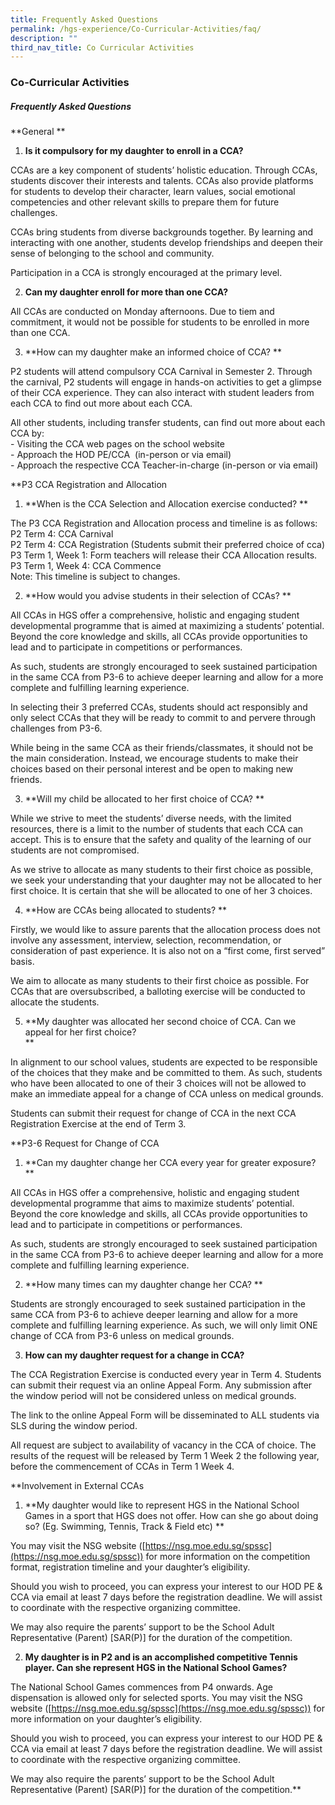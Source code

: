 ```yaml
---
title: Frequently Asked Questions
permalink: /hgs-experience/Co-Curricular-Activities/faq/
description: ""
third_nav_title: Co Curricular Activities
---
```

### Co-Curricular Activities

##### Frequently Asked Questions

  

**General **

1.  **Is it compulsory for my daughter to enroll in a CCA?**  
 
 CCAs are a key component of students’ holistic education. Through CCAs, students discover their interests and talents. CCAs also provide platforms for students to develop their character, learn values, social emotional competencies and other relevant skills to prepare them for future challenges.
    

  

CCAs bring students from diverse backgrounds together. By learning and interacting with one another, students develop friendships and deepen their sense of belonging to the school and community.

Participation in a CCA is strongly encouraged at the primary level.  
  

2.  **Can my daughter enroll for more than one CCA?**  
 
All CCAs are conducted on Monday afternoons. Due to tiem and commitment, it would not be possible for students to be enrolled in more than one CCA.  
      
    
3.  **How can my daughter make an informed choice of CCA?  **

P2 students will attend compulsory CCA Carnival in Semester 2. Through the carnival, P2 students will engage in hands-on activities to get a glimpse of their CCA experience. They can also interact with student leaders from each CCA to find out more about each CCA.  
      
			
All other students, including transfer students, can find out more about each CCA by:  
    \- Visiting the CCA web pages on the school website  
    \- Approach the HOD PE/CCA  (in-person or via email)  
    \- Approach the respective CCA Teacher-in-charge (in-person or via email)  
      
    

**P3 CCA Registration and Allocation

1.  **When is the CCA Selection and Allocation exercise conducted?  **

The P3 CCA Registration and Allocation process and timeline is as follows:  
    P2 Term 4: CCA Carnival  
    P2 Term 4: CCA Registration (Students submit their preferred choice of cca)  
    P3 Term 1, Week 1: Form teachers will release their CCA Allocation results.  
    P3 Term 1, Week 4: CCA Commence  
    Note: This timeline is subject to changes.  
      
    
2.  **How would you advise students in their selection of CCAs?  **

All CCAs in HGS offer a comprehensive, holistic and engaging student developmental programme that is aimed at maximizing a students’ potential. Beyond the core knowledge and skills, all CCAs provide opportunities to lead and to participate in competitions or performances.  
      
As such, students are strongly encouraged to seek sustained participation in the same CCA from P3-6 to achieve deeper learning and allow for a more complete and fulfilling learning experience.  
      
In selecting their 3 preferred CCAs, students should act responsibly and only select CCAs that they will be ready to commit to and pervere through challenges from P3-6.  
      
While being in the same CCA as their friends/classmates, it should not be the main consideration. Instead, we encourage students to make their choices based on their personal interest and be open to making new friends.  
      
    
3.  **Will my child be allocated to her first choice of CCA?  **

While we strive to meet the students’ diverse needs, with the limited resources, there is a limit to the number of students that each CCA can accept. This is to ensure that the safety and quality of the learning of our students are not compromised.  
      
 As we strive to allocate as many students to their first choice as possible, we seek your understanding that your daughter may not be allocated to her first choice. It is certain that she will be allocated to one of her 3 choices.  
      
    
4.  **How are CCAs being allocated to students?  **

Firstly, we would like to assure parents that the allocation process does not involve any assessment, interview, selection, recommendation, or consideration of past experience. It is also not on a “first come, first served” basis.  
      
We aim to allocate as many students to their first choice as possible. For CCAs that are oversubscribed, a balloting exercise will be conducted to allocate the students.  
      
    
5.  **My daughter was allocated her second choice of CCA. Can we appeal for her first choice?  
**

In alignment to our school values, students are expected to be responsible of the choices that they make and be committed to them. As such, students who have been allocated to one of their 3 choices will not be allowed to make an immediate appeal for a change of CCA unless on medical grounds.  
      
Students can submit their request for change of CCA in the next CCA Registration Exercise at the end of Term 3.  
      
    

**P3-6 Request for Change of CCA

1.  **Can my daughter change her CCA every year for greater exposure? ** 

All CCAs in HGS offer a comprehensive, holistic and engaging student developmental programme that aims to maximize students’ potential. Beyond the core knowledge and skills, all CCAs provide opportunities to lead and to participate in competitions or performances.  
      
As such, students are strongly encouraged to seek sustained participation in the same CCA from P3-6 to achieve deeper learning and allow for a more complete and fulfilling learning experience.  
      
    
2.  **How many times can my daughter change her CCA?  **

Students are strongly encouraged to seek sustained participation in the same CCA from P3-6 to achieve deeper learning and allow for a more complete and fulfilling learning experience. As such, we will only limit ONE change of CCA from P3-6 unless on medical grounds.  
      
    
3.  **How can my daughter request for a change in CCA?**  

The CCA Registration Exercise is conducted every year in Term 4. Students can submit their request via an online Appeal Form. Any submission after the window period will not be considered unless on medical grounds.  
      
The link to the online Appeal Form will be disseminated to ALL students via SLS during the window period.  
      
All request are subject to availability of vacancy in the CCA of choice. The results of the request will be released by Term 1 Week 2 the following year, before the commencement of CCAs in Term 1 Week 4.  
      
    
**Involvement in External CCAs

1.  **My daughter would like to represent HGS in the National School Games in a sport that HGS does not offer. How can she go about doing so? (Eg. Swimming, Tennis, Track & Field etc) ** 

You may visit the NSG website ([https://nsg.moe.edu.sg/spssc](https://nsg.moe.edu.sg/spssc)) for more information on the competition format, registration timeline and your daughter’s eligibility. 
    

  
Should you wish to proceed, you can express your interest to our HOD PE & CCA via email at least 7 days before the registration deadline. We will assist to coordinate with the respective organizing committee. 

  

We may also require the parents’ support to be the School Adult Representative (Parent) \[SAR(P)\] for the duration of the competition.  
  

2.  **My daughter is in P2 and is an accomplished competitive Tennis player. Can she represent HGS in the National School Games?**
    

The National School Games commences from P4 onwards. Age dispensation is allowed only for selected sports. You may visit the NSG website ([https://nsg.moe.edu.sg/spssc](https://nsg.moe.edu.sg/spssc)) for more information on your daughter’s eligibility. 

 Should you wish to proceed, you can express your interest to our HOD PE & CCA via email at least 7 days before the registration deadline. We will assist to coordinate with the respective organizing committee. 

We may also require the parents’ support to be the School Adult Representative (Parent) \[SAR(P)\] for the duration of the competition.**